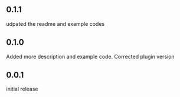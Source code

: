 ## 0.1.1

udpated the readme and example codes

## 0.1.0

Added more description and example code.
Corrected plugin version


## 0.0.1

initial release
